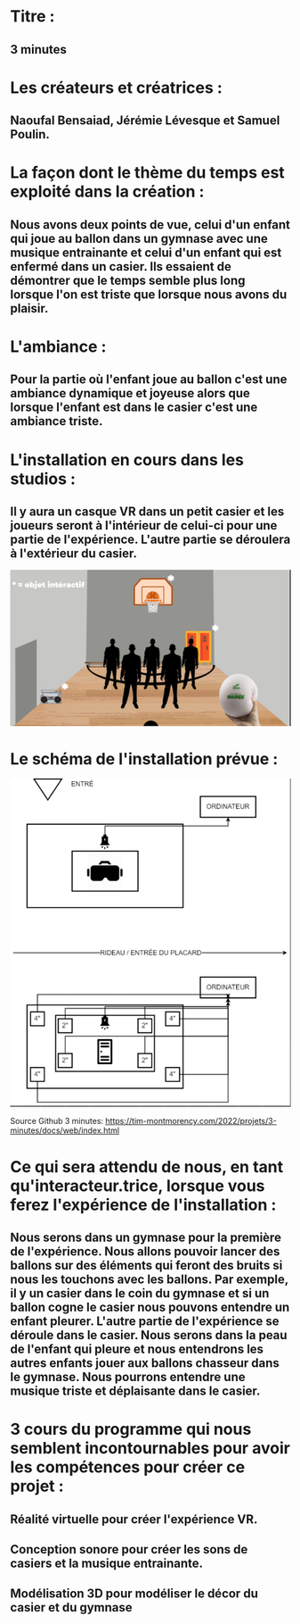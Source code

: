 # Titre : 
## 3 minutes


# Les créateurs et créatrices : 
## Naoufal Bensaiad, Jérémie Lévesque et Samuel Poulin.


# La façon dont le thème du temps est exploité dans la création :
## Nous avons deux points de vue, celui d'un enfant qui joue au ballon dans un gymnase avec une musique entrainante et celui d'un enfant qui est enfermé dans un casier. Ils essaient de démontrer que le temps semble plus long lorsque l'on est triste que lorsque nous avons du plaisir.

# L'ambiance : 
## Pour la partie où l'enfant joue au ballon c'est une ambiance dynamique et joyeuse alors que lorsque l'enfant est dans le casier c'est une ambiance triste.

# L'installation en cours dans les studios :

## Il y aura un casque VR dans un petit casier et les joueurs seront à l'intérieur de celui-ci pour une partie de l'expérience. L'autre partie se déroulera à l'extérieur du casier.

![3_minutes_installation](../Medias/Photos/installation_3_minutes.PNG)

# Le schéma de l'installation prévue :

![3_minutes_plantation](../Medias/Photos/plantation_3_minutes.PNG)

Source Github 3 minutes: https://tim-montmorency.com/2022/projets/3-minutes/docs/web/index.html

# Ce qui sera attendu de nous, en tant qu'interacteur.trice, lorsque vous ferez l'expérience de l'installation :

## Nous serons dans un gymnase pour la première de l'expérience. Nous allons pouvoir lancer des ballons sur des éléments qui feront des bruits si nous les touchons avec les ballons. Par exemple, il y un casier dans le coin du gymnase et si un ballon cogne le casier nous pouvons entendre un enfant pleurer. L'autre partie de l'expérience se déroule dans le casier. Nous serons dans la peau de l'enfant qui pleure et nous entendrons les autres enfants jouer aux ballons chasseur dans le gymnase. Nous pourrons entendre une musique triste et déplaisante dans le casier.  

# 3 cours du programme qui nous semblent incontournables pour avoir les compétences pour créer ce projet :
## Réalité virtuelle pour créer l'expérience VR.
## Conception sonore pour créer les sons de casiers et la musique entrainante.
## Modélisation 3D pour modéliser le décor du casier et du gymnase
